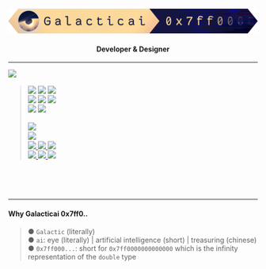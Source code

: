 <p align=center>
    <img width=960 src="/Galacticai.png" />
</p>

<h4 align=center> Developer & Designer </h4>

---

[<img height=28 src="https://img.shields.io/badge/Active%20project%3A-Commanders-141541?style=flat-square&labelColor=f7d99b&color=141541" />](https://github.com/Galacticai/Commanders)
> <img src="https://img.shields.io/badge/-Targeting-gray" />
> <img src="https://img.shields.io/badge/-Windows-white?logo=windows-11&logoColor=0078D4" />
> <img src="https://img.shields.io/badge/-Linux-white?logo=linux&logoColor=806412" />
> <br/>
> <img src="https://img.shields.io/badge/-Made%20with-gray" />
> <img src="https://img.shields.io/badge/-Unity%20Engine-white?logo=unity&logoColor=black" />
> <img src="https://img.shields.io/badge/-C%23-white?logo=dotnet&logoColor=512BD4" />
> <br/>
> <img src="https://img.shields.io/badge/%C2%A92022-Galacticai-white?link=https://github.com/Galacticai" />
> <img src="https://img.shields.io/github/license/Galacticai/Commanders?label=&color=white&logo=gnu&logoColor=A42E2B">
> <br/>
> <br/>
> <a href="https://www.codacy.com/gh/Galacticai/Commanders/dashboard" >
>     <img src="https://img.shields.io/codacy/grade/5c46c2f9d1aa42118fd39fca9a3ce381?logo=codacy&label=Codacity%20rating">
> </a>
> <br/>
> <a href="https://github.com/Galacticai/Commanders/contributors">
>     <img src="https://img.shields.io/github/contributors/Galacticai/Commanders?label=Contributors&logo=github" />
> </a>
> <br/>
> <a href="https://github.com/Galacticai/Commanders/issues">
>     <img src="https://img.shields.io/badge/-Issues-4F4F4F?logo=github" />
>     <img src="https://img.shields.io/github/issues/Galacticai/Commanders?label=&color=white" />
>     <img src="https://img.shields.io/github/issues-closed/Galacticai/Commanders?label=&color=white" />
> </a>
> <br/>
> <a href="https://github.com/Galacticai/Commanders/commits">
>     <img src="https://img.shields.io/badge/-Commits-4F4F4F?logo=github" />
>     <img src="https://img.shields.io/github/last-commit/Galacticai/Commanders?label=&color=white" />
>     <img src="https://img.shields.io/github/commit-activity/m/Galacticai/Commanders?label=&color=white" />
> </a>

<br/>
<br/>
<br/>

---

#### Why Galacticai 0x7ff0..
> ● `Galactic` (literally)
> <br/>
> ● `ai`: eye (literally) | artificial intelligence (short) | treasuring (chinese)
> <br/>
> ● `0x7ff000...`: short for `0x7ff0000000000000` which is the infinity representation of the `double` type

